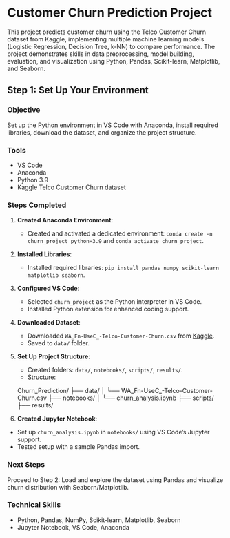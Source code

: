 # Customer Churn Prediction Project

This project predicts customer churn using the Telco Customer Churn dataset from Kaggle, implementing multiple machine learning models (Logistic Regression, Decision Tree, k-NN) to compare performance. The project demonstrates skills in data preprocessing, model building, evaluation, and visualization using Python, Pandas, Scikit-learn, Matplotlib, and Seaborn.

## Step 1: Set Up Your Environment

### Objective
Set up the Python environment in VS Code with Anaconda, install required libraries, download the dataset, and organize the project structure.

### Tools
- VS Code
- Anaconda
- Python 3.9
- Kaggle Telco Customer Churn dataset

### Steps Completed
1. **Created Anaconda Environment**:
   - Created and activated a dedicated environment: `conda create -n churn_project python=3.9` and `conda activate churn_project`.
2. **Installed Libraries**:
   - Installed required libraries: `pip install pandas numpy scikit-learn matplotlib seaborn`.
3. **Configured VS Code**:
   - Selected `churn_project` as the Python interpreter in VS Code.
   - Installed Python extension for enhanced coding support.
4. **Downloaded Dataset**:
   - Downloaded `WA_Fn-UseC_-Telco-Customer-Churn.csv` from [Kaggle](https://www.kaggle.com/datasets/blastchar/telco-customer-churn).
   - Saved to `data/` folder.
5. **Set Up Project Structure**:
   - Created folders: `data/`, `notebooks/`, `scripts/`, `results/`.
   - Structure:

   Churn_Prediction/
        ├── data/
        │   └── WA_Fn-UseC_-Telco-Customer-Churn.csv
        ├── notebooks/
        │   └── churn_analysis.ipynb
        ├── scripts/
        ├── results/
6. **Created Jupyter Notebook**:
- Set up `churn_analysis.ipynb` in `notebooks/` using VS Code’s Jupyter support.
- Tested setup with a sample Pandas import.

### Next Steps
Proceed to Step 2: Load and explore the dataset using Pandas and visualize churn distribution with Seaborn/Matplotlib.

### Technical Skills
- Python, Pandas, NumPy, Scikit-learn, Matplotlib, Seaborn
- Jupyter Notebook, VS Code, Anaconda